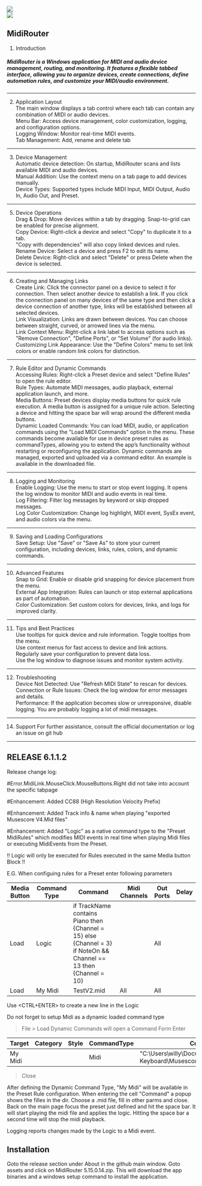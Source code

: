 
![](https://img.shields.io/badge/release-v6.1.1.2-blue)                 
![](https://img.shields.io/badge/windows-yellow)

## MidiRouter
1. Introduction
##### MidiRouter is a Windows application for MIDI and audio device management, routing, and monitoring. It features a flexible tabbed interface, allowing you to organize devices, create connections, define automation rules, and customize your MIDI/audio environment.

---
2. Application Layout
   <br>The main window displays a tab control where each tab can contain any combination of MIDI or audio devices.
   <br>Menu Bar: Access device management, color customization, logging, and configuration options.
   <br>Logging Window: Monitor real-time MIDI events.
   <br> Tab Management: Add, rename and delete tab
---
3. Device Management
<br>Automatic device detection: On startup, MidiRouter scans and lists available MIDI and audio devices.
<br>Manual Addition: Use the context menu on a tab page to add devices manually.
<br>Device Types: Supported types include MIDI Input, MIDI Output, Audio In, Audio Out, and Preset.

---
5. Device Operations
<br>Drag & Drop: Move devices within a tab by dragging. Snap-to-grid can be enabled for precise alignment.
<br>Copy Device: Right-click a device and select "Copy" to duplicate it to a tab.
<br>"Copy with dependencies" will also copy linked devices and rules.
<br>Rename Device: Select a device and press F2 to edit its name.
<br>Delete Device: Right-click and select "Delete" or press Delete when the device is selected.
---
6. Creating and Managing Links
<br>Create Link: Click the connector panel on a device to select it for connection. Then select another device to establish a link. If you click the connection panel on many devices of the same type and then click a device connection of another type, links will be established between all selected devices.
<br>Link Visualization: Links are drawn between devices. You can choose between straight, curved, or arrowed lines via the menu.
<br>Link Context Menu: Right-click a link label to access options such as "Remove Connection", "Define Ports", or "Set Volume" (for audio links).
<br>Customizing Link Appearance: Use the "Define Colors" menu to set link colors or enable random link colors for distinction.
---
7. Rule Editor and Dynamic Commands
<br>Accessing Rules: Right-click a Preset device and select "Define Rules" to open the rule editor.
<br>Rule Types: Automate MIDI messages, audio playback, external application launch, and more.
<br>Media Buttons: Preset devices display media buttons for quick rule execution. A media button is assigned for a unique rule action. Selecting a device and hitting the space bar will wrap around the different media buttons.
<br>Dynamic Loaded Commands: You can load MIDI, audio, or application commands using the "Load MIDI Commands" option in the menu. These commands become available for use in device preset rules as commandTypes, allowing you to extend the app’s functionality without restarting or reconfiguring the application.
Dynamic commands are managed, exported and uploaded via a command editor. An example is available in the downloaded file.
---
8. Logging and Monitoring
<br>Enable Logging: Use the menu to start or stop event logging. It opens the log window to monitor MIDI and audio events in real time.
<br>Log Filtering: Filter log messages by keyword or skip dropped messages.
<br>Log Color Customization: Change log highlight, MIDI event, SysEx event, and audio colors via the menu.
---
9. Saving and Loading Configurations
<br>Save Setup: Use "Save" or "Save As" to store your current configuration, including devices, links, rules, colors, and dynamic commands.
---
10. Advanced Features
<br>Snap to Grid: Enable or disable grid snapping for device placement from the menu.
<br>External App Integration: Rules can launch or stop external applications as part of automation.
<br>Color Customization: Set custom colors for devices, links, and logs for improved clarity.
---
11. Tips and Best Practices
<br>Use tooltips for quick device and rule information. Toggle tooltips from the menu.
<br>Use context menus for fast access to device and link actions.
<br>Regularly save your configuration to prevent data loss.
<br>Use the log window to diagnose issues and monitor system activity.
---
12. Troubleshooting
<br>Device Not Detected: Use "Refresh MIDI State" to rescan for devices.
<br>Connection or Rule Issues: Check the log window for error messages and details.
<br>Performance: If the application becomes slow or unresponsive, disable logging. You are probably logging a lot of midi messages. 
---
14. Support
For further assistance, consult the official documentation or log an issue on git hub
---

RELEASE 6.1.1.2
---------------
Release change log:

#Error.MidiLink.MouseClick.MouseButtons.Right did not take into account the specific tabpage

#Enhancement: Added CC88 (High Resolution Velocity Prefix)

#Enhancement: Added Track info & name when playing "exported Musescore V4.Mid files"

#Enhancement: Added "Logic" as a native command type to the "Preset MidiRules" which modifies MIDI events in real time when playing Midi files or executing MidiEvents from the Preset. 

!! Logic will only be executed for Rules executed in the same Media button Block !!

E.G. When configuing rules for a Preset enter following parameters

| Media  Button | Command Type | Command | Midi Channels |  Out Ports | Delay |
|-----------------|-------------------|------------|------------------|------------|--------|
| Load | Logic | if TrackName contains Piano then {Channel = 15} else {Channel = 3}<BR> if NoteOn && Channel == 13  then {Channel = 10} |  | All | | 
|Load	|My Midi 	  |TestV2.mid	| All | All	|  |

Use <CTRL+ENTER> to create a new line in the Logic  

Do not forget to setup Midi as a dynamic loaded command type
> File > Load Dynamic Commands will open a Command Form
Enter

| Target | Category | Style | CommandType | Command |
|--------|------------|------|------------------|-------------|
| My Midi | | | Midi | "C:\Users\willy\Documenten Willy\Guitar - Keyboard\Musescore\Partituren\Musescore4" |
> Close

After defining the Dynamic Command Type, "My Midi" will be available in the Preset Rule configuration. 
When entering the cell "Command" a popup shows the filles in the dir. Choose a .mid file, fill in other parms and close.
Back on the main page focus the preset just defined and hit the space bar. It will start playing the midi file and applies the logic.
Hitting the space bar a second time will stop the midi playback.

Logging reports changes made by the Logic to a Midi event.

## Installation
Goto the release section under About in the github main window. 
Goto assets and click on MidiRouter 5.15.0.14.zip.
This will download the app binaries and a windows setup command to install the application.
